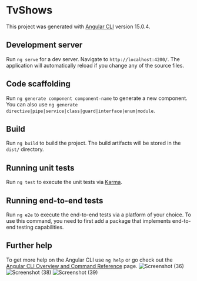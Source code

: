 # TvShows

This project was generated with [Angular CLI](https://github.com/angular/angular-cli) version 15.0.4.

## Development server

Run `ng serve` for a dev server. Navigate to `http://localhost:4200/`. The application will automatically reload if you change any of the source files.

## Code scaffolding

Run `ng generate component component-name` to generate a new component. You can also use `ng generate directive|pipe|service|class|guard|interface|enum|module`.

## Build

Run `ng build` to build the project. The build artifacts will be stored in the `dist/` directory.

## Running unit tests

Run `ng test` to execute the unit tests via [Karma](https://karma-runner.github.io).

## Running end-to-end tests

Run `ng e2e` to execute the end-to-end tests via a platform of your choice. To use this command, you need to first add a package that implements end-to-end testing capabilities.

## Further help

To get more help on the Angular CLI use `ng help` or go check out the [Angular CLI Overview and Command Reference](https://angular.io/cli) page.
![Screenshot (36)](https://user-images.githubusercontent.com/49037055/228050462-85fe53ec-1b75-4245-820c-af619d8c5499.png)
![Screenshot (38)](https://user-images.githubusercontent.com/49037055/228050500-c9c821f1-bcc9-4e21-bf9c-789a5949cc4c.png)
![Screenshot (39)](https://user-images.githubusercontent.com/49037055/228050529-9d197def-f5e4-4a96-816f-5e24aa8ab82e.png)
